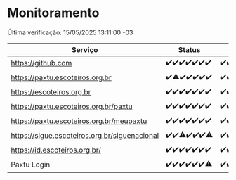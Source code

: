 # Monitoramento

Última verificação: 15/05/2025 13:11:00 -03

|Serviço|Status|Últimas 24h|
|---|---|---|
|https://github.com|<span title="2025-05-08: OK=23">✔️</span><span title="2025-05-09: OK=23">✔️</span><span title="2025-05-10: OK=23">✔️</span><span title="2025-05-11: OK=23">✔️</span><span title="2025-05-12: OK=23">✔️</span><span title="2025-05-13: OK=23">✔️</span><span title="2025-05-14: OK=15">✔️</span>|<span title="14/05/2025 13:11:00 -03 : 200">✔️</span><span title="14/05/2025 14:08:00 -03 : 200">✔️</span><span title="14/05/2025 15:12:00 -03 : 200">✔️</span><span title="14/05/2025 16:07:00 -03 : 200">✔️</span><span title="14/05/2025 17:08:00 -03 : 200">✔️</span><span title="14/05/2025 18:07:00 -03 : 200">✔️</span><span title="14/05/2025 19:07:00 -03 : 200">✔️</span><span title="14/05/2025 20:07:00 -03 : 200">✔️</span><span title="14/05/2025 21:45:00 -03 : 200">✔️</span><span title="14/05/2025 23:25:00 -03 : 200">✔️</span><span title="15/05/2025 00:35:00 -03 : 200">✔️</span><span title="15/05/2025 01:12:00 -03 : 200">✔️</span><span title="15/05/2025 02:10:00 -03 : 200">✔️</span><span title="15/05/2025 03:14:00 -03 : 200">✔️</span><span title="15/05/2025 04:09:00 -03 : 200">✔️</span><span title="15/05/2025 05:13:00 -03 : 200">✔️</span><span title="15/05/2025 06:10:00 -03 : 200">✔️</span><span title="15/05/2025 07:10:00 -03 : 200">✔️</span><span title="15/05/2025 08:08:00 -03 : 200">✔️</span><span title="15/05/2025 09:18:00 -03 : 200">✔️</span><span title="15/05/2025 10:21:00 -03 : 200">✔️</span><span title="15/05/2025 11:10:00 -03 : 200">✔️</span><span title="15/05/2025 12:09:00 -03 : 200">✔️</span><span title="15/05/2025 13:11:00 -03 : 200">✔️</span>|
|https://paxtu.escoteiros.org.br|<span title="2025-05-08: OK=23">✔️</span><span title="2025-05-09: OK=22, Falhas=1">⚠️</span><span title="2025-05-10: OK=23">✔️</span><span title="2025-05-11: OK=23">✔️</span><span title="2025-05-12: OK=23">✔️</span><span title="2025-05-13: OK=23">✔️</span><span title="2025-05-14: OK=15">✔️</span>|<span title="14/05/2025 13:11:00 -03 : 200">✔️</span><span title="14/05/2025 14:08:00 -03 : 200">✔️</span><span title="14/05/2025 15:12:00 -03 : 200">✔️</span><span title="14/05/2025 16:07:00 -03 : 200">✔️</span><span title="14/05/2025 17:08:00 -03 : 200">✔️</span><span title="14/05/2025 18:07:00 -03 : 200">✔️</span><span title="14/05/2025 19:07:00 -03 : 200">✔️</span><span title="14/05/2025 20:07:00 -03 : 200">✔️</span><span title="14/05/2025 21:45:00 -03 : 200">✔️</span><span title="14/05/2025 23:25:00 -03 : 200">✔️</span><span title="15/05/2025 00:35:00 -03 : 200">✔️</span><span title="15/05/2025 01:12:00 -03 : 200">✔️</span><span title="15/05/2025 02:10:00 -03 : 200">✔️</span><span title="15/05/2025 03:14:00 -03 : 200">✔️</span><span title="15/05/2025 04:09:00 -03 : 200">✔️</span><span title="15/05/2025 05:13:00 -03 : 200">✔️</span><span title="15/05/2025 06:10:00 -03 : 200">✔️</span><span title="15/05/2025 07:10:00 -03 : 200">✔️</span><span title="15/05/2025 08:08:00 -03 : 200">✔️</span><span title="15/05/2025 09:18:00 -03 : 200">✔️</span><span title="15/05/2025 10:21:00 -03 : 200">✔️</span><span title="15/05/2025 11:10:00 -03 : 200">✔️</span><span title="15/05/2025 12:09:00 -03 : 0">❌</span><span title="15/05/2025 13:11:00 -03 : 200">✔️</span>|
|https://escoteiros.org.br|<span title="2025-05-08: OK=23">✔️</span><span title="2025-05-09: OK=23">✔️</span><span title="2025-05-10: OK=23">✔️</span><span title="2025-05-11: OK=23">✔️</span><span title="2025-05-12: OK=23">✔️</span><span title="2025-05-13: OK=23">✔️</span><span title="2025-05-14: OK=15">✔️</span>|<span title="14/05/2025 13:11:00 -03 : 200">✔️</span><span title="14/05/2025 14:08:00 -03 : 200">✔️</span><span title="14/05/2025 15:12:00 -03 : 200">✔️</span><span title="14/05/2025 16:07:00 -03 : 200">✔️</span><span title="14/05/2025 17:08:00 -03 : 200">✔️</span><span title="14/05/2025 18:07:00 -03 : 200">✔️</span><span title="14/05/2025 19:07:00 -03 : 200">✔️</span><span title="14/05/2025 20:07:00 -03 : 200">✔️</span><span title="14/05/2025 21:45:00 -03 : 200">✔️</span><span title="14/05/2025 23:25:00 -03 : 200">✔️</span><span title="15/05/2025 00:35:00 -03 : 200">✔️</span><span title="15/05/2025 01:12:00 -03 : 200">✔️</span><span title="15/05/2025 02:10:00 -03 : 200">✔️</span><span title="15/05/2025 03:14:00 -03 : 200">✔️</span><span title="15/05/2025 04:09:00 -03 : 200">✔️</span><span title="15/05/2025 05:13:00 -03 : 200">✔️</span><span title="15/05/2025 06:10:00 -03 : 200">✔️</span><span title="15/05/2025 07:10:00 -03 : 200">✔️</span><span title="15/05/2025 08:08:00 -03 : 200">✔️</span><span title="15/05/2025 09:18:00 -03 : 200">✔️</span><span title="15/05/2025 10:21:00 -03 : 200">✔️</span><span title="15/05/2025 11:10:00 -03 : 200">✔️</span><span title="15/05/2025 12:10:00 -03 : 200">✔️</span><span title="15/05/2025 13:11:00 -03 : 200">✔️</span>|
|https://paxtu.escoteiros.org.br/paxtu|<span title="2025-05-08: OK=23">✔️</span><span title="2025-05-09: OK=23">✔️</span><span title="2025-05-10: OK=23">✔️</span><span title="2025-05-11: OK=23">✔️</span><span title="2025-05-12: OK=23">✔️</span><span title="2025-05-13: OK=23">✔️</span><span title="2025-05-14: OK=15">✔️</span>|<span title="14/05/2025 13:11:00 -03 : 200">✔️</span><span title="14/05/2025 14:08:00 -03 : 200">✔️</span><span title="14/05/2025 15:12:00 -03 : 0">❌</span><span title="14/05/2025 16:07:00 -03 : 200">✔️</span><span title="14/05/2025 17:08:00 -03 : 200">✔️</span><span title="14/05/2025 18:07:00 -03 : 200">✔️</span><span title="14/05/2025 19:07:00 -03 : 200">✔️</span><span title="14/05/2025 20:07:00 -03 : 200">✔️</span><span title="14/05/2025 21:45:00 -03 : 200">✔️</span><span title="14/05/2025 23:25:00 -03 : 200">✔️</span><span title="15/05/2025 00:35:00 -03 : 200">✔️</span><span title="15/05/2025 01:12:00 -03 : 200">✔️</span><span title="15/05/2025 02:10:00 -03 : 200">✔️</span><span title="15/05/2025 03:14:00 -03 : 200">✔️</span><span title="15/05/2025 04:09:00 -03 : 200">✔️</span><span title="15/05/2025 05:13:00 -03 : 200">✔️</span><span title="15/05/2025 06:10:00 -03 : 200">✔️</span><span title="15/05/2025 07:10:00 -03 : 0">❌</span><span title="15/05/2025 08:08:00 -03 : 200">✔️</span><span title="15/05/2025 09:18:00 -03 : 200">✔️</span><span title="15/05/2025 10:21:00 -03 : 200">✔️</span><span title="15/05/2025 11:10:00 -03 : 200">✔️</span><span title="15/05/2025 12:10:00 -03 : 200">✔️</span><span title="15/05/2025 13:11:00 -03 : 200">✔️</span>|
|https://paxtu.escoteiros.org.br/meupaxtu|<span title="2025-05-08: OK=23">✔️</span><span title="2025-05-09: OK=23">✔️</span><span title="2025-05-10: OK=23">✔️</span><span title="2025-05-11: OK=23">✔️</span><span title="2025-05-12: OK=23">✔️</span><span title="2025-05-13: OK=23">✔️</span><span title="2025-05-14: OK=15">✔️</span>|<span title="14/05/2025 13:11:00 -03 : 200">✔️</span><span title="14/05/2025 14:08:00 -03 : 200">✔️</span><span title="14/05/2025 15:12:00 -03 : 200">✔️</span><span title="14/05/2025 16:07:00 -03 : 200">✔️</span><span title="14/05/2025 17:08:00 -03 : 200">✔️</span><span title="14/05/2025 18:07:00 -03 : 200">✔️</span><span title="14/05/2025 19:07:00 -03 : 200">✔️</span><span title="14/05/2025 20:07:00 -03 : 200">✔️</span><span title="14/05/2025 21:45:00 -03 : 200">✔️</span><span title="14/05/2025 23:25:00 -03 : 200">✔️</span><span title="15/05/2025 00:35:00 -03 : 200">✔️</span><span title="15/05/2025 01:12:00 -03 : 200">✔️</span><span title="15/05/2025 02:10:00 -03 : 200">✔️</span><span title="15/05/2025 03:14:00 -03 : 200">✔️</span><span title="15/05/2025 04:09:00 -03 : 200">✔️</span><span title="15/05/2025 05:13:00 -03 : 200">✔️</span><span title="15/05/2025 06:10:00 -03 : 200">✔️</span><span title="15/05/2025 07:10:00 -03 : 200">✔️</span><span title="15/05/2025 08:08:00 -03 : 200">✔️</span><span title="15/05/2025 09:18:00 -03 : 200">✔️</span><span title="15/05/2025 10:21:00 -03 : 200">✔️</span><span title="15/05/2025 11:10:00 -03 : 200">✔️</span><span title="15/05/2025 12:10:00 -03 : 200">✔️</span><span title="15/05/2025 13:11:00 -03 : 200">✔️</span>|
|https://sigue.escoteiros.org.br/siguenacional|<span title="2025-05-08: OK=23">✔️</span><span title="2025-05-09: OK=23">✔️</span><span title="2025-05-10: OK=22, Falhas=1">⚠️</span><span title="2025-05-11: OK=23">✔️</span><span title="2025-05-12: OK=23">✔️</span><span title="2025-05-13: OK=23">✔️</span><span title="2025-05-14: OK=14, Falhas=1">⚠️</span>|<span title="14/05/2025 13:11:00 -03 : 200">✔️</span><span title="14/05/2025 14:08:00 -03 : 200">✔️</span><span title="14/05/2025 15:12:00 -03 : 200">✔️</span><span title="14/05/2025 16:07:00 -03 : 200">✔️</span><span title="14/05/2025 17:08:00 -03 : 200">✔️</span><span title="14/05/2025 18:07:00 -03 : 200">✔️</span><span title="14/05/2025 19:07:00 -03 : 200">✔️</span><span title="14/05/2025 20:07:00 -03 : 200">✔️</span><span title="14/05/2025 21:45:00 -03 : 200">✔️</span><span title="14/05/2025 23:25:00 -03 : 200">✔️</span><span title="15/05/2025 00:35:00 -03 : 200">✔️</span><span title="15/05/2025 01:12:00 -03 : 200">✔️</span><span title="15/05/2025 02:10:00 -03 : 200">✔️</span><span title="15/05/2025 03:14:00 -03 : 200">✔️</span><span title="15/05/2025 04:09:00 -03 : 200">✔️</span><span title="15/05/2025 05:13:00 -03 : 200">✔️</span><span title="15/05/2025 06:10:00 -03 : 200">✔️</span><span title="15/05/2025 07:10:00 -03 : 0">❌</span><span title="15/05/2025 08:08:00 -03 : 200">✔️</span><span title="15/05/2025 09:18:00 -03 : 200">✔️</span><span title="15/05/2025 10:21:00 -03 : 200">✔️</span><span title="15/05/2025 11:10:00 -03 : 200">✔️</span><span title="15/05/2025 12:10:00 -03 : 200">✔️</span><span title="15/05/2025 13:11:00 -03 : 200">✔️</span>|
|https://id.escoteiros.org.br/|<span title="2025-05-08: OK=23">✔️</span><span title="2025-05-09: OK=23">✔️</span><span title="2025-05-10: OK=23">✔️</span><span title="2025-05-11: OK=23">✔️</span><span title="2025-05-12: OK=23">✔️</span><span title="2025-05-13: OK=23">✔️</span><span title="2025-05-14: OK=15">✔️</span>|<span title="14/05/2025 13:11:00 -03 : 200">✔️</span><span title="14/05/2025 14:08:00 -03 : 200">✔️</span><span title="14/05/2025 15:12:00 -03 : 200">✔️</span><span title="14/05/2025 16:07:00 -03 : 200">✔️</span><span title="14/05/2025 17:08:00 -03 : 200">✔️</span><span title="14/05/2025 18:07:00 -03 : 200">✔️</span><span title="14/05/2025 19:07:00 -03 : 200">✔️</span><span title="14/05/2025 20:07:00 -03 : 200">✔️</span><span title="14/05/2025 21:45:00 -03 : 200">✔️</span><span title="14/05/2025 23:25:00 -03 : 200">✔️</span><span title="15/05/2025 00:35:00 -03 : 200">✔️</span><span title="15/05/2025 01:12:00 -03 : 200">✔️</span><span title="15/05/2025 02:10:00 -03 : 200">✔️</span><span title="15/05/2025 03:14:00 -03 : 200">✔️</span><span title="15/05/2025 04:09:00 -03 : 200">✔️</span><span title="15/05/2025 05:13:00 -03 : 200">✔️</span><span title="15/05/2025 06:10:00 -03 : 200">✔️</span><span title="15/05/2025 07:10:00 -03 : 200">✔️</span><span title="15/05/2025 08:08:00 -03 : 200">✔️</span><span title="15/05/2025 09:18:00 -03 : 200">✔️</span><span title="15/05/2025 10:21:00 -03 : 200">✔️</span><span title="15/05/2025 11:10:00 -03 : 200">✔️</span><span title="15/05/2025 12:10:00 -03 : 200">✔️</span><span title="15/05/2025 13:11:00 -03 : 200">✔️</span>|
|Paxtu Login|<span title="2025-05-08: OK=23">✔️</span><span title="2025-05-09: OK=23">✔️</span><span title="2025-05-10: OK=23">✔️</span><span title="2025-05-11: OK=23">✔️</span><span title="2025-05-12: OK=23">✔️</span><span title="2025-05-13: OK=23">✔️</span><span title="2025-05-14: OK=14, Falhas=1">⚠️</span>|<span title="14/05/2025 13:11:00 -03 : 200">✔️</span><span title="14/05/2025 14:08:00 -03 : 200">✔️</span><span title="14/05/2025 15:12:00 -03 : 200">✔️</span><span title="14/05/2025 16:07:00 -03 : 200">✔️</span><span title="14/05/2025 17:08:00 -03 : 200">✔️</span><span title="14/05/2025 18:07:00 -03 : 200">✔️</span><span title="14/05/2025 19:07:00 -03 : 200">✔️</span><span title="14/05/2025 20:07:00 -03 : 200">✔️</span><span title="14/05/2025 21:45:00 -03 : 200">✔️</span><span title="14/05/2025 23:25:00 -03 : 200">✔️</span><span title="15/05/2025 00:35:00 -03 : 200">✔️</span><span title="15/05/2025 01:12:00 -03 : 200">✔️</span><span title="15/05/2025 02:10:00 -03 : 200">✔️</span><span title="15/05/2025 03:14:00 -03 : 200">✔️</span><span title="15/05/2025 04:10:00 -03 : 200">✔️</span><span title="15/05/2025 05:13:00 -03 : 200">✔️</span><span title="15/05/2025 06:10:00 -03 : 200">✔️</span><span title="15/05/2025 07:10:00 -03 : 200">✔️</span><span title="15/05/2025 08:08:00 -03 : 200">✔️</span><span title="15/05/2025 09:18:00 -03 : 200">✔️</span><span title="15/05/2025 10:21:00 -03 : 200">✔️</span><span title="15/05/2025 11:10:00 -03 : 200">✔️</span><span title="15/05/2025 12:10:00 -03 : 200">✔️</span><span title="15/05/2025 13:11:00 -03 : 200">✔️</span>|
